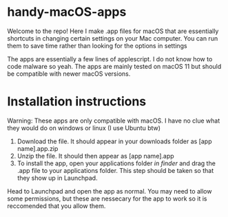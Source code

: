 # handy-macOS-apps
Welcome to the repo!
Here I make .app files for macOS that are essentially shortcuts in changing certain settings on your Mac computer. You can run them to save time rather than looking for the options in settings

The apps are essentially a few lines of applescript. I do not know how to code malware so yeah. 
The apps are mainly tested on macOS 11 but should be compatible with newer macOS versions. 

# Installation instructions
Warning: These apps are only compatible with macOS. I have no clue what they would do on windows or linux (I use Ubuntu btw)

1. Download the file. It should appear in your downloads folder as [app name].app.zip
2. Unzip the file. It should then appear as [app name].app
3. To install the app, open your applications folder *in finder* and drag the .app file to your applications folder. This step should be taken so that they show up in Launchpad.

Head to Launchpad and open the app as normal. You may need to allow some permissions, but these are nessecary for the app to work so it is reccomended that you allow them.
